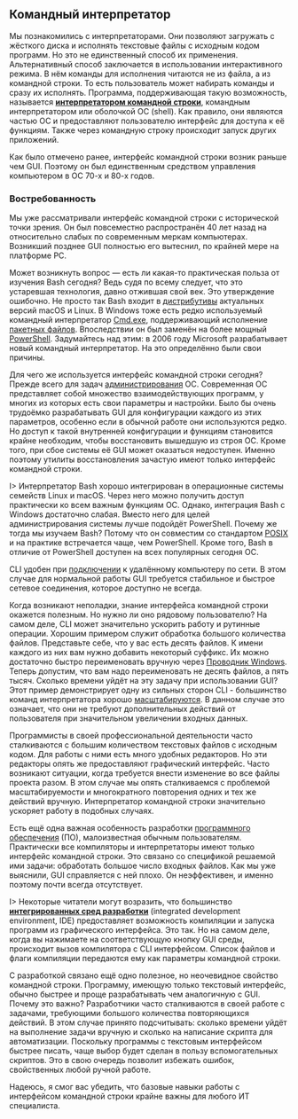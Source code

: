 ## Командный интерпретатор

Мы познакомились с интерпретаторами. Они позволяют загружать с жёсткого диска и исполнять текстовые файлы с исходным кодом программ. Но это не единственный способ их применения. Альтернативный способ заключается в использовании интерактивного режима. В нём команды для исполнения читаются не из файла, а из командной строки. То есть пользователь может набирать команды и сразу их исполнять. Программа, поддерживающая такую возможность, называется [**интерпретатором командной строки**](https://ru.wikipedia.org/wiki/Интерпретатор_командной_строки), командным интерпретатором или оболочкой ОС (shell). Как правило, они являются частью ОС и предоставляют пользователю интерфейс для доступа к её функциям. Также через командную строку происходит запуск других приложений.

Как было отмечено ранее, интерфейс командной строки возник раньше чем GUI. Поэтому он был единственным средством управления компьютером в ОС 70-х и 80-х годов.

### Востребованность

Мы уже рассматривали интерфейс командной строки с исторической точки зрения. Он был повсеместно распространён 40 лет назад на относительно слабых по современным меркам компьютерах. Возникший позднее GUI полностью его вытеснил, по крайней мере на платформе PC.

Может возникнуть вопрос — есть ли какая-то практическая польза от изучения Bash сегодня? Ведь судя по всему следует, что это устаревшая технология, давно отжившая свой век. Это утверждение ошибочно. Не просто так Bash входит в [дистрибутивы](https://ru.wikipedia.org/wiki/Дистрибутив_операционной_системы) актуальных версий macOS и Linux. В Windows тоже есть редко используемый командный интерпретатор [Cmd.exe](https://ru.wikipedia.org/wiki/Cmd.exe), поддерживающий исполнение [пакетных файлов](https://ru.wikipedia.org/wiki/Пакетный_файл). Впоследствии он был заменён на более мощный [PowerShell](https://ru.wikipedia.org/wiki/PowerShell). Задумайтесь над этим: в 2006 году Microsoft разрабатывает новый командный интерпретатор. На это определённо были свои причины.

Для чего же используется интерфейс командной строки сегодня? Прежде всего для задач [администрирования](https://ru.wikipedia.org/wiki/Системный_администратор) ОС. Современная ОС представляет собой множество взаимодействующих программ, у многих из которых есть свои параметры и настройки. Было бы очень трудоёмко разрабатывать GUI для конфигурации каждого из этих параметров, особенно если в обычной работе они используются редко. Но доступ к такой внутренней конфигурации и функциям становится крайне необходим, чтобы восстановить вышедшую из строя ОС. Кроме того, при сбое системы её GUI может оказаться недоступен. Именно поэтому утилиты восстановления зачастую имеют только интерфейс командной строки.

I> Интерпретатор Bash хорошо интегрирован в операционные системы семейств Linux и macOS. Через него можно получить доступ практически ко всем важным функциям ОС. Однако, интеграция Bash с Windows достаточно слабая. Вместо него для целей администрирования системы лучше подойдёт PowerShell. Почему же тогда мы изучаем Bash? Потому что он совместим со стандартом [POSIX](https://ru.wikipedia.org/wiki/POSIX) и на практике встречается чаще, чем PowerShell. Кроме того, Bash в отличие от PowerShell доступен на всех популярных сегодня ОС.

CLI удобен при [подключении](https://ru.wikipedia.org/wiki/Программы_удалённого_администрирования) к удалённому компьютеру по сети. В этом случае для нормальной работы GUI требуется стабильное и быстрое сетевое соединения, которое доступно не всегда.

Когда возникают неполадки, знание интерфейса командной строки окажется полезным. Но нужно ли оно рядовому пользователю? На самом деле, CLI может значительно ускорить работу и рутинные операции. Хорошим примером служит обработка большого количества файлов. Представьте себе, что у вас есть десять файлов. К имени каждого из них вам нужно добавить некоторый суффикс. Их можно достаточно быстро переименовать вручную через [Проводник Windows](https://ru.wikipedia.org/wiki/Проводник_Windows). Теперь допустим, что вам надо переименовать не десять файлов, а пять тысяч. Сколько времени уйдёт на эту задачу при использовании GUI? Этот пример демонстрирует одну из сильных сторон CLI - большинство команд интерпретатора хорошо [масштабируются](https://wiki.monavista.ru/Масштабируемость). В данном случае это означает, что они не требуют дополнительных действий от пользователя при значительном увеличении входных данных.

Программисты в своей профессиональной деятельности часто сталкиваются с большим количеством текстовых файлов с исходным кодом. Для работы с ними есть много удобных редакторов. Но эти редакторы опять же предоставляют графический интерфейс. Часто возникают ситуации, когда требуется внести изменение во все файлы проекта разом. В этом случае мы опять сталкиваемся с проблемой масштабируемости и многократного повторения одних и тех же действий вручную. Интерпретатор командной строки значительно ускоряет работу в подобных случаях.

Есть ещё одна важная особенность разработки [программного обеспечения](https://ru.wikipedia.org/wiki/Программное_обеспечение) (ПО), малоизвестная обычным пользователям. Практически все компиляторы и интерпретаторы имеют только интерфейс командной строки. Это связано со спецификой решаемой ими задачи: обработать большое число входных файлов. Как мы уже выяснили, GUI справляется с ней плохо. Он неэффективен, и именно поэтому почти всегда отсутствует.

I> Некоторые читатели могут возразить, что большинство [**интегрированных сред разработки**](https://ru.wikipedia.org/wiki/Интегрированная_среда_разработки) (integrated development environment, IDE) предоставляет возможность компиляции и запуска программ из графического интерфейса. Это так. Но на самом деле, когда вы нажимаете на соответствующую кнопку GUI среды, происходит вызов компилятора с CLI интерфейсом. Список файлов и флаги компиляции передаются ему как параметры командной строки.

С разработкой связано ещё одно полезное, но неочевидное свойство командной строки. Программу, имеющую только текстовый интерфейс, обычно быстрее и проще разрабатывать чем аналогичную с GUI. Почему это важно? Разработчики часто сталкиваются в своей работе с задачами, требующими большого количества повторяющихся действий. В этом случае принято подсчитывать: сколько времени уйдёт на выполнение задачи вручную и сколько на написание скрипта для автоматизации. Поскольку программы с текстовым интерфейсом быстрее писать, чаще выбор будет сделан в пользу вспомогательных скриптов. Это в свою очередь позволит избежать ошибок, свойственных любой ручной работе.

Надеюсь, я смог вас убедить, что базовые навыки работы с интерфейсом командной строки крайне важны для любого ИТ специалиста.
